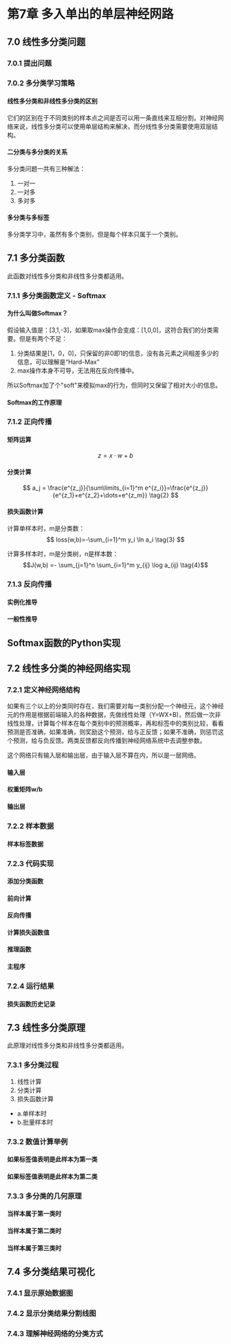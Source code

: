 # 第7章 多入单出的单层神经网路

## 7.0 线性多分类问题

### 7.0.1 提出问题
### 7.0.2 多分类学习策略

#### 线性多分类和非线性多分类的区别
它们的区别在于不同类别的样本点之间是否可以用一条直线来互相分割。对神经网络来说，线性多分类可以使用单层结构来解决，而分线性多分类需要使用双层结构。

#### 二分类与多分类的关系
多分类问题一共有三种解法：
1. 一对一
2. 一对多
3. 多对多
#### 多分类与多标签
多分类学习中，虽然有多个类别，但是每个样本只属于一个类别。

## 7.1 多分类函数
此函数对线性多分类和非线性多分类都适用。

### 7.1.1 多分类函数定义 - Softmax
#### 为什么叫做Softmax？

假设输入值是：[3,1,-3]，如果取max操作会变成：[1,0,0]，这符合我们的分类需要。但是有两个不足：
1. 分类结果是[1，0，0]，只保留的非0即1的信息，没有各元素之间相差多少的信息，可以理解是“Hard-Max”
2. max操作本身不可导，无法用在反向传播中。

所以Softmax加了个"soft"来模拟max的行为，但同时又保留了相对大小的信息。

#### Softmax的工作原理
### 7.1.2 正向传播

#### 矩阵运算

$$
z=x \cdot w + b \tag{1}
$$

#### 分类计算

$$
a_j = \frac{e^{z_j}}{\sum\limits_{i=1}^m e^{z_i}}=\frac{e^{z_j}}{e^{z_1}+e^{z_2}+\dots+e^{z_m}} \tag{2}
$$

#### 损失函数计算

计算单样本时，m是分类数：
$$
loss(w,b)=-\sum_{i=1}^m y_i \ln a_i \tag{3}
$$

计算多样本时，m是分类树，n是样本数：
$$J(w,b) =- \sum_{j=1}^n \sum_{i=1}^m y_{ij} \log a_{ij} \tag{4}$$

### 7.1.3 反向传播
#### 实例化推导
#### 一般性推导
## Softmax函数的Python实现

## 7.2 线性多分类的神经网络实现  
### 7.2.1 定义神经网络结构
如果有三个以上的分类同时存在，我们需要对每一类别分配一个神经元，这个神经元的作用是根据前端输入的各种数据，先做线性处理（Y=WX+B)，然后做一次非线性处理，计算每个样本在每个类别中的预测概率，再和标签中的类别比较，看看预测是否准确，如果准确，则奖励这个预测，给与正反馈；如果不准确，则惩罚这个预测，给与负反馈。两类反馈都反向传播到神经网络系统中去调整参数。

这个网络只有输入层和输出层，由于输入层不算在内，所以是一层网络。

#### 输入层
#### 权重矩阵w/b
#### 输出层

### 7.2.2 样本数据
#### 样本标签数据

### 7.2.3 代码实现
#### 添加分类函数
#### 前向计算
#### 反向传播
#### 计算损失函数值
#### 推理函数
#### 主程序

### 7.2.4 运行结果
#### 损失函数历史记录


## 7.3 线性多分类原理
此原理对线性多分类和非线性多分类都适用。

### 7.3.1 多分类过程
1. 线性计算
2. 分类计算
3. 损失函数计算
* a.单样本时
* b.批量样本时
### 7.3.2 数值计算举例
#### 如果标签值表明是此样本为第一类
#### 如果标签值表明是此样本为第二类

### 7.3.3 多分类的几何原理
#### 当样本属于第一类时
#### 当样本属于第二类时
#### 当样本属于第三类时

  
## 7.4 多分类结果可视化
### 7.4.1 显示原始数据图
### 7.4.2 显示分类结果分割线图
### 7.4.3 理解神经网络的分类方式

